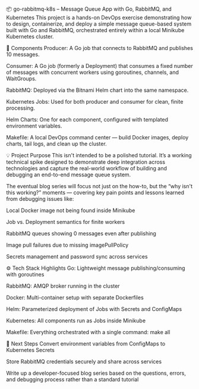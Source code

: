 📦 go-rabbitmq-k8s – Message Queue App with Go, RabbitMQ, and Kubernetes
This project is a hands-on DevOps exercise demonstrating how to design, containerize, and deploy a simple message queue-based system built with Go and RabbitMQ, orchestrated entirely within a local Minikube Kubernetes cluster.

🧩 Components
Producer: A Go job that connects to RabbitMQ and publishes 10 messages.

Consumer: A Go job (formerly a Deployment) that consumes a fixed number of messages with concurrent workers using goroutines, channels, and WaitGroups.

RabbitMQ: Deployed via the Bitnami Helm chart into the same namespace.

Kubernetes Jobs: Used for both producer and consumer for clean, finite processing.

Helm Charts: One for each component, configured with templated environment variables.

Makefile: A local DevOps command center — build Docker images, deploy charts, tail logs, and clean up the cluster.

💡 Project Purpose
This isn't intended to be a polished tutorial. It’s a working technical spike designed to demonstrate deep integration across technologies and capture the real-world workflow of building and debugging an end-to-end message queue system.

The eventual blog series will focus not just on the how-to, but the “why isn't this working?” moments — covering key pain points and lessons learned from debugging issues like:

Local Docker image not being found inside Minikube

Job vs. Deployment semantics for finite workers

RabbitMQ queues showing 0 messages even after publishing

Image pull failures due to missing imagePullPolicy

Secrets management and password sync across services

⚙️ Tech Stack Highlights
Go: Lightweight message publishing/consuming with goroutines

RabbitMQ: AMQP broker running in the cluster

Docker: Multi-container setup with separate Dockerfiles

Helm: Parameterized deployment of Jobs with Secrets and ConfigMaps

Kubernetes: All components run as Jobs inside Minikube

Makefile: Everything orchestrated with a single command: make all

🚧 Next Steps
Convert environment variables from ConfigMaps to Kubernetes Secrets

Store RabbitMQ credentials securely and share across services

Write up a developer-focused blog series based on the questions, errors, and debugging process rather than a standard tutorial
